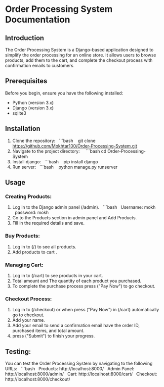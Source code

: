# Order Processing System Documentation

## Introduction
The Order Processing System is a Django-based application designed to simplify the order processing for an online store. It allows users to browse products, add them to the cart, and complete the checkout process with confirmation emails to customers.

## Prerequisites
Before you begin, ensure you have the following installed:
- Python (version 3.x)
- Django (version 3.x)
- sqlite3

## Installation
 1. Clone the repository:
  ```bash
    git clone https://github.com/Mokhtar100/Order-Processing-System.git
2. Navigate to the project directory:  
  ```bash
    cd Order-Processing-System
3. Install django:
  ```bash
    pip install django
4. Run server:
  ```bash
    python manage.py runserver
## Usage
### Creating Products:
1. Log in to the Django admin panel (/admin).
  ```bash
  Username: mokh
  password: mokh
2. Go to the Products section in admin panel and Add Products.
3. Fill in the required details and save.

### Buy Products:
1. Log in to (/) to see all products.
2. Add products to cart .

### Managing Cart:
1. Log in to (/cart) to see products in your cart.
2. Total amount and The quantity of each product you purchased.
3. To complete the purchase process press ("Pay Now") to go checkout.

### Checkout Process:
1. Log in to (/checkout) or when press ("Pay Now") in (/cart) automatically go to checkout.
2. Add your name.
3. Add your email to send a confirmation email have the order ID, purchased items, and total amount.
4. press ("Submit") to finish your progress.

## Testing:
You can test the Order Processing System by navigating to the following URLs:
  ```bash
  Products: http://localhost:8000/
  Admin Panel: http://localhost:8000/admin/
  Cart: http://localhost:8000/cart/
  Checkout: http://localhost:8000/checkout/
